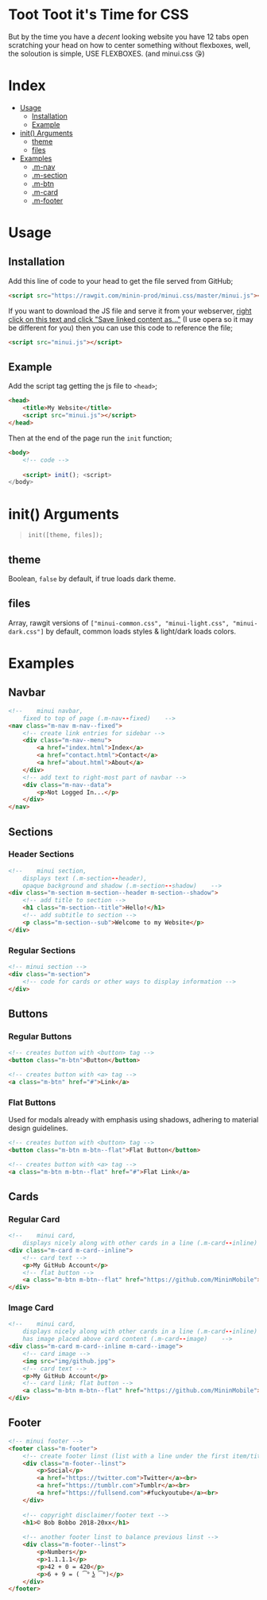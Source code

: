 # Toot Toot it's Time for CSS
But by the time you have a *decent* looking website you have 12 tabs open scratching your head on how to center something without flexboxes, well, the soloution is simple, USE FLEXBOXES. (and minui.css 😘)

# Index
- [Usage](#usage)
	* [Installation](#installation)
	* [Example](#example)
- [init() Arguments](#init-arguments)
	* [theme](#theme)
	* [files](#files)
- [Examples](#examples)
	* [.m-nav](#navbar)
	* [.m-section](#sections)
	* [.m-btn](#buttons)
	* [.m-card](#cards)
	* [.m-footer](#footer)


# Usage
## Installation
Add this line of code to your head to get the file served from GitHub;
```html
<script src="https://rawgit.com/minin-prod/minui.css/master/minui.js"></script>
```

If you want to download the JS file and serve it from your webserver, [right click on this text and click "Save linked content as..."](https://raw.githubusercontent.com/minin-prod/minui.css/master/minui.js) (I use opera so it may be different for you) then you can use this code to reference the file;
```html
<script src="minui.js"></script>
```

## Example
Add the script tag getting the js file to `<head>`;
```html
<head>
	<title>My Website</title>
	<script src="minui.js"></script>
</head>
```

Then at the end of the page run the `init` function;
```html
<body>
	<!-- code -->
	
	<script> init(); <script>
</body>
```

# init() Arguments
> `init([theme, files]);`

## theme
Boolean, `false` by default, if true loads dark theme.

## files
Array, rawgit versions of `["minui-common.css", "minui-light.css", "minui-dark.css"]` by default, common loads styles & light/dark loads colors.

# Examples
## Navbar
```html
<!--    minui navbar,
	fixed to top of page (.m-nav--fixed)    -->
<nav class="m-nav m-nav--fixed">
	<!-- create link entries for sidebar -->
	<div class="m-nav--menu">
		<a href="index.html">Index</a>
		<a href="contact.html">Contact</a>
		<a href="about.html">About</a>
	</div>
	<!-- add text to right-most part of navbar -->
	<div class="m-nav--data">
		<p>Not Logged In...</p>
	</div>
</nav>
```

## Sections
### Header Sections
```html
<!--    minui section,
	displays text (.m-section--header),
	opaque background and shadow (.m-section--shadow)    -->
<div class="m-section m-section--header m-section--shadow">
	<!-- add title to section -->
	<h1 class="m-section--title">Hello!</h1>
	<!-- add subtitle to section -->
	<p class="m-section--sub">Welcome to my Website</p>
</div>
```
### Regular Sections
```html
<!-- minui section -->
<div class="m-section">
	<!-- code for cards or other ways to display information -->
</div>
```

## Buttons
### Regular Buttons
```html
<!-- creates button with <button> tag -->
<button class="m-btn">Button</button>

<!-- creates button with <a> tag -->
<a class="m-btn" href="#">Link</a>
```
### Flat Buttons
Used for modals already with emphasis using shadows, adhering to material design guidelines.
```html
<!-- creates button with <button> tag -->
<button class="m-btn m-btn--flat">Flat Button</button>

<!-- creates button with <a> tag -->
<a class="m-btn m-btn--flat" href="#">Flat Link</a>
```

## Cards
### Regular Card
```html
<!--    minui card,
	displays nicely along with other cards in a line (.m-card--inline)    -->
<div class="m-card m-card--inline">
	<!-- card text -->
	<p>My GitHub Account</p>
	<!-- flat button -->
	<a class="m-btn m-btn--flat" href="https://github.com/MininMobile">MininMobile</a>
</div>
```
### Image Card
```html
<!--    minui card,
	displays nicely along with other cards in a line (.m-card--inline)
	has image placed above card content (.m-card--image)    -->
<div class="m-card m-card--inline m-card--image">
	<!-- card image -->
	<img src="img/github.jpg">
	<!-- card text -->
	<p>My GitHub Account</p>
	<!-- card link; flat button -->
	<a class="m-btn m-btn--flat" href="https://github.com/MininMobile">MininMobile</a>
</div>
```

## Footer
```html
<!-- minui footer -->
<footer class="m-footer">
	<!-- create footer linst (list with a line under the first item/title) -->
	<div class="m-footer--linst">
		<p>Social</p>
		<a href="https://twitter.com">Twitter</a><br>
		<a href="https://tumblr.com">Tumblr</a><br>
		<a href="https://fullsend.com">#fuckyoutube</a><br>
	</div>
	
	<!-- copyright disclaimer/footer text -->
	<h1>© Bob Bobbo 2018-20xx</h1>
	
	<!-- another footer linst to balance previous linst -->
	<div class="m-footer--linst">
		<p>Numbers</p>
		<p>1.1.1.1</p>
		<p>42 + 0 = 420</p>
		<p>6 + 9 = ( ͡° ͜ʖ ͡°)</p>
	</div>
</footer>
```
